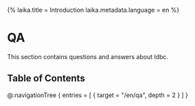 {%
  laika.title = Introduction
  laika.metadata.language = en
%}

# QA

This section contains questions and answers about ldbc.

## Table of Contents

@:navigationTree {
  entries = [ { target = "/en/qa", depth = 2 } ]
}
